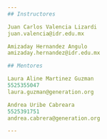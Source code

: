 ```yaml
--- 
## Instructores

Juan Carlos Valencia Lizardi
juan.valencia@idr.edu.mx

Amizaday Hernandez Angulo
amizaday.hernandez@idr.edu.mx

## Mentores

Laura Aline Martinez Guzman
5525355047
laura.guzman@generation.org

Andrea Uribe Cabreara
5525391751
andrea.cabrera@generation.org

---
```

